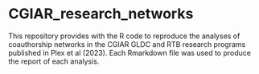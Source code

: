 # CGIAR_research_networks
This repository provides with the R code to reproduce the analyses of coauthorship networks in the CGIAR GLDC and RTB research programs
published in Plex et al (2023).
Each Rmarkdown file was used to produce the report of each analysis.
